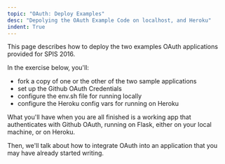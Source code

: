 ```yaml
---
topic: "OAuth: Deploy Examples"
desc: "Depolying the OAuth Example Code on localhost, and Heroku"
indent: True
---
```


This page describes how to deploy the two examples OAuth applications provided for SPIS 2016.

In the exercise below, you'll:

* fork a copy of one or the other of the two sample applications
* set up the Github OAuth Credentials
* configure the env.sh file for running locally
* configure the Heroku config vars for running on Heroku

What you'll have when you are all finished is a working app that authenticates with Github OAuth, running on Flask, either on your local machine,
or on Heroku.

Then, we'll talk about how to integrate OAuth into an application that you may have already started writing.

